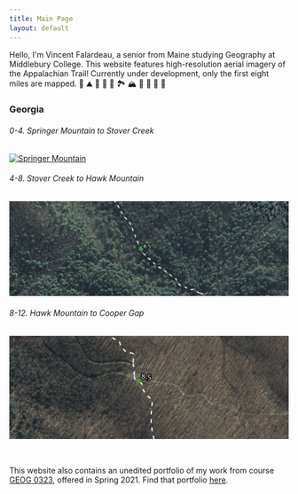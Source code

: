 ```yaml
---
title: Main Page
layout: default
---
```


Hello, I'm Vincent Falardeau, a senior from Maine studying Geography at Middlebury College. This website features high-resolution aerial imagery of the Appalachian Trail! Currently under development, only the first eight miles are mapped. 🥾 ⛰️ 🌲 🌄 💚 🏞️ 🏔️ 🌳 🍄 🍃 💚

### Georgia

###### 0-4. Springer Mountain to Stover Creek
[![Springer Mountain](/trail/springer.png)](trail/trailmaps.html)

###### 4-8. Stover Creek to Hawk Mountain
[![Stover Creek](/trail/stover.png)](trail/trailmaps2.html)

###### 8-12. Hawk Mountain to Cooper Gap
[![Hawk Mountain](/trail/hawk.png)](trail/trailmaps3.html)

&ensp;

This website also contains an unedited portfolio of my work from course [GEOG 0323](https://gis4dev.github.io), offered in Spring 2021. Find that portfolio [here](opensource.html). 
